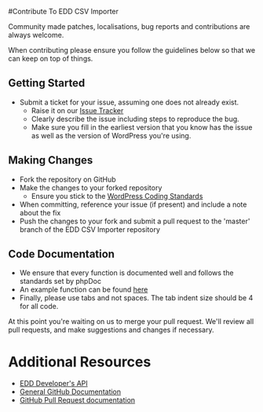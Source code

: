 #Contribute To EDD CSV Importer

Community made patches, localisations, bug reports and contributions are always welcome.

When contributing please ensure you follow the guidelines below so that we can keep on top of things.

## Getting Started

* Submit a ticket for your issue, assuming one does not already exist.
  * Raise it on our [Issue Tracker](https://github.com/easydigitaldownloads/EDD-CSV-Importer/issues)
  * Clearly describe the issue including steps to reproduce the bug.
  * Make sure you fill in the earliest version that you know has the issue as well as the version of WordPress you're using.

## Making Changes

* Fork the repository on GitHub
* Make the changes to your forked repository
  * Ensure you stick to the [WordPress Coding Standards](http://codex.wordpress.org/WordPress_Coding_Standards)
* When committing, reference your issue (if present) and include a note about the fix
* Push the changes to your fork and submit a pull request to the 'master' branch of the EDD CSV Importer repository

## Code Documentation

* We ensure that every function is documented well and follows the standards set by phpDoc
* An example function can be found [here](https://gist.github.com/sunnyratilal/5308969)
* Finally, please use tabs and not spaces. The tab indent size should be 4 for all code.

At this point you're waiting on us to merge your pull request. We'll review all pull requests, and make suggestions and changes if necessary.

# Additional Resources
* [EDD Developer's API](https://easydigitaldownloads.com/docs/developers-intro-to-easy-digital-downloads/)
* [General GitHub Documentation](http://help.github.com/)
* [GitHub Pull Request documentation](http://help.github.com/send-pull-requests/)

